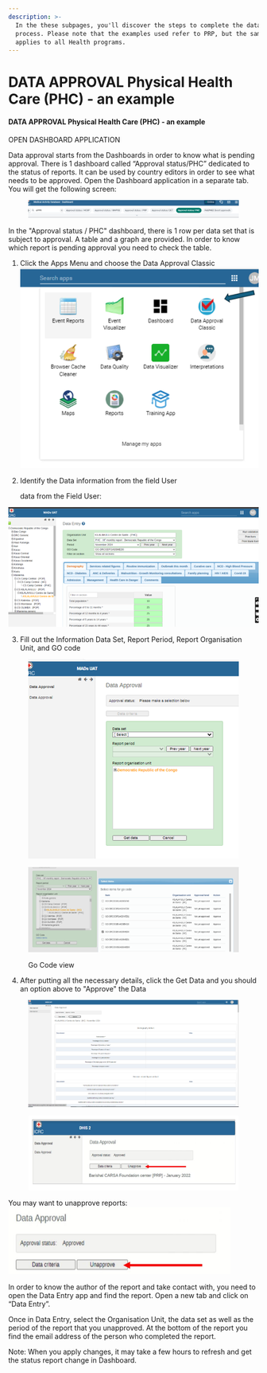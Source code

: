 ```yaml
---
description: >-
  In the these subpages, you'll discover the steps to complete the data approval
  process. Please note that the examples used refer to PRP, but the same process
  applies to all Health programs.
---
```


# DATA APPROVAL  Physical Health Care (PHC) - an example

#### DATA APPROVAL Physical Health Care (PHC) - an example

OPEN DASHBOARD APPLICATION&#x20;

Data approval starts from the Dashboards in order to know what is pending approval. There is 1 dashboard called “Approval status/PHC” dedicated to the status of reports. It can be used by country editors in order to see what needs to be approved. Open the Dashboard application in a separate tab. You will get the following screen:

<figure><img src="../../../.gitbook/assets/image (17).png" alt=""><figcaption></figcaption></figure>

In the "Approval status / PHC" dashboard, there is 1 row per data set that is subject to approval. A table and a graph are provided. In order to know which report is pending approval you need to check the table.

1. Click the Apps Menu and choose the Data Approval Classic![](<../../../.gitbook/assets/image (42) (1).png>)
2.  Identify the Data information from the field User

    data from the Field User:

![](<../../../.gitbook/assets/image (43) (1).png>)

3. Fill out the Information Data Set, Report Period, Report Organisation Unit, and GO code

<figure><img src="../../../.gitbook/assets/image (44) (1).png" alt=""><figcaption></figcaption></figure>

<figure><img src="../../../.gitbook/assets/image (45) (1).png" alt=""><figcaption><p>Go Code view</p></figcaption></figure>

4. After putting all the necessary details, click the Get Data and you should an option above to "Approve" the Data

<figure><img src="../../../.gitbook/assets/image (46) (1).png" alt=""><figcaption></figcaption></figure>

<figure><img src="../../../.gitbook/assets/image (47) (1).png" alt=""><figcaption></figcaption></figure>

You may want to unapprove reports:\
![](<../../../.gitbook/assets/image (48) (1).png>)



In order to know the author of the report and take contact with, you need to open the Data Entry app and find the report. Open a new tab and click on “Data Entry”.

Once in Data Entry, select the Organisation Unit, the data set as well as the period of the report that you unapproved. At the bottom of the report you find the email address of the person who completed the report.

Note: When you apply changes, it may take a few hours to refresh and get the status report change in Dashboard.
